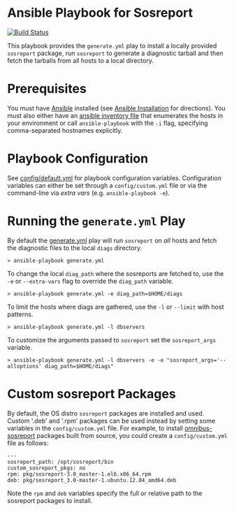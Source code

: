 Ansible Playbook for Sosreport
==============================

[![Build Status](https://travis-ci.org/jdutton/ansible-sosreport.png)](https://travis-ci.org/jdutton/ansible-sosreport)

This playbook provides the `generate.yml` play to install a locally provided
`sosreport` package, run `sosreport` to generate a diagnostic tarball and then
fetch the tarballs from all hosts to a local directory.

# Prerequisites

You must have [Ansible](http://www.ansibleworks.com) installed (see
[Ansible Installation](http://www.ansibleworks.com/docs/intro_installation.html)
for directions).  You must also either have an
[ansible inventory file](http://www.ansibleworks.com/docs/intro_inventory.html)
that enumerates the hosts in your environment or call `ansible-playbook` with the
`-i` flag, specifying comma-separated hostnames explicitly.

# Playbook Configuration

See [config/default.yml](config/default.yml) for playbook configuration variables.
Configuration variables can either be set through a `config/custom.yml` file or
via the command-line via *extra vars* (e.g. `ansible-playbook -e`).

# Running the `generate.yml` Play

By default the [generate.yml](generate.yml) play will run `sosreport` on *all* hosts
and fetch the diagnostic files to the local `diags` directory.

```
> ansible-playbook generate.yml
```

To change the local `diag_path` where the sosreports are fetched to, use the `-e` or `--extra-vars`
flag to override the `diag_path` variable.

```
> ansible-playbook generate.yml -e diag_path=$HOME/diags
```

To limit the hosts where diags are gathered, use the `-l` or `--limit` with host patterns.

```
> ansible-playbook generate.yml -l dbservers
```

To customize the arguments passed to `sosreport` set the `sosreport_args` variable.

```
> ansible-playbook generate.yml -l dbservers -e -e "sosreport_args='--alloptions' diag_path=$HOME/diags"
```

# Custom sosreport Packages

By default, the OS distro `sosreport` packages are installed and used. Custom '.deb'
and '.rpm' packages can be used instead by setting some variables in the `config/custom.yml`
file.  For example, to install [omnibus-sosreport](http://github.com/jdutton/omnibus-sosreport)
packages built from source, you could create a `config/custom.yml` file as follows:

```
---
sosreport_path: /opt/sosreport/bin
custom_sosreport_pkgs: no
rpm: pkg/sosreport-3.0_master-1.el6.x86_64.rpm
deb: pkg/sosreport_3.0-master-1.ubuntu.12.04_amd64.deb
```

Note the `rpm` and `deb` variables specify the full or relative path to the sosreport packages
to install.
